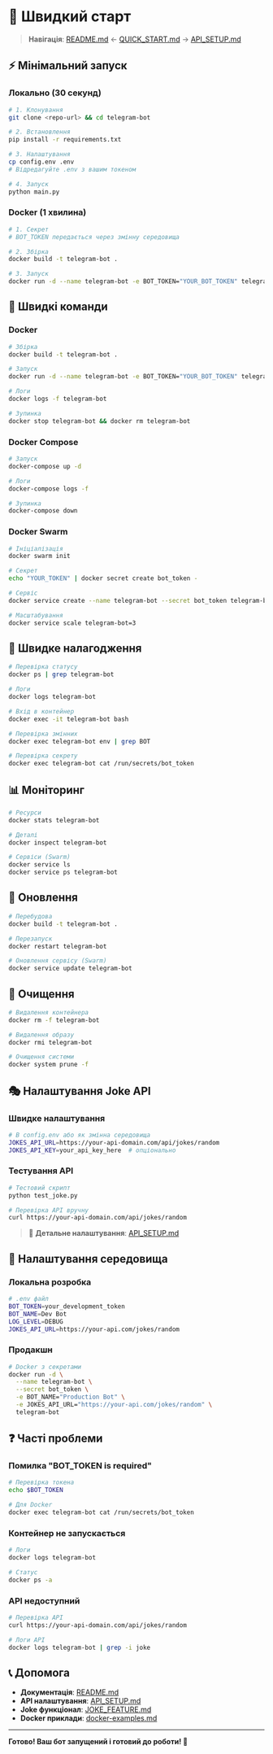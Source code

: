# 🚀 Швидкий старт

> **Навігація**: [README.md](README.md) ← [QUICK_START.md](QUICK_START.md) → [API_SETUP.md](API_SETUP.md)

## ⚡ Мінімальний запуск

### Локально (30 секунд)

```bash
# 1. Клонування
git clone <repo-url> && cd telegram-bot

# 2. Встановлення
pip install -r requirements.txt

# 3. Налаштування
cp config.env .env
# Відредагуйте .env з вашим токеном

# 4. Запуск
python main.py
```

### Docker (1 хвилина)

```bash
# 1. Секрет
# BOT_TOKEN передається через змінну середовища

# 2. Збірка
docker build -t telegram-bot .

# 3. Запуск
docker run -d --name telegram-bot -e BOT_TOKEN="YOUR_BOT_TOKEN" telegram-bot
```

## 🔧 Швидкі команди

### Docker

```bash
# Збірка
docker build -t telegram-bot .

# Запуск
docker run -d --name telegram-bot -e BOT_TOKEN="YOUR_BOT_TOKEN" telegram-bot

# Логи
docker logs -f telegram-bot

# Зупинка
docker stop telegram-bot && docker rm telegram-bot
```

### Docker Compose

```bash
# Запуск
docker-compose up -d

# Логи
docker-compose logs -f

# Зупинка
docker-compose down
```

### Docker Swarm

```bash
# Ініціалізація
docker swarm init

# Секрет
echo "YOUR_TOKEN" | docker secret create bot_token -

# Сервіс
docker service create --name telegram-bot --secret bot_token telegram-bot

# Масштабування
docker service scale telegram-bot=3
```

## 🐛 Швидке налагодження

```bash
# Перевірка статусу
docker ps | grep telegram-bot

# Логи
docker logs telegram-bot

# Вхід в контейнер
docker exec -it telegram-bot bash

# Перевірка змінних
docker exec telegram-bot env | grep BOT

# Перевірка секрету
docker exec telegram-bot cat /run/secrets/bot_token
```

## 📊 Моніторинг

```bash
# Ресурси
docker stats telegram-bot

# Деталі
docker inspect telegram-bot

# Сервіси (Swarm)
docker service ls
docker service ps telegram-bot
```

## 🔄 Оновлення

```bash
# Перебудова
docker build -t telegram-bot .

# Перезапуск
docker restart telegram-bot

# Оновлення сервісу (Swarm)
docker service update telegram-bot
```

## 🧹 Очищення

```bash
# Видалення контейнера
docker rm -f telegram-bot

# Видалення образу
docker rmi telegram-bot

# Очищення системи
docker system prune -f
```

## 🎭 Налаштування Joke API

### Швидке налаштування

```bash
# В config.env або як змінна середовища
JOKES_API_URL=https://your-api-domain.com/api/jokes/random
JOKES_API_KEY=your_api_key_here  # опціонально
```

### Тестування API

```bash
# Тестовий скрипт
python test_joke.py

# Перевірка API вручну
curl https://your-api-domain.com/api/jokes/random
```

> 📖 **Детальне налаштування**: [API_SETUP.md](API_SETUP.md)

## 🔧 Налаштування середовища

### Локальна розробка

```bash
# .env файл
BOT_TOKEN=your_development_token
BOT_NAME=Dev Bot
LOG_LEVEL=DEBUG
JOKES_API_URL=https://your-api.com/jokes/random
```

### Продакшн

```bash
# Docker з секретами
docker run -d \
  --name telegram-bot \
  --secret bot_token \
  -e BOT_NAME="Production Bot" \
  -e JOKES_API_URL="https://your-api.com/jokes/random" \
  telegram-bot
```

## ❓ Часті проблеми

### Помилка "BOT_TOKEN is required"

```bash
# Перевірка токена
echo $BOT_TOKEN

# Для Docker
docker exec telegram-bot cat /run/secrets/bot_token
```

### Контейнер не запускається

```bash
# Логи
docker logs telegram-bot

# Статус
docker ps -a
```

### API недоступний

```bash
# Перевірка API
curl https://your-api-domain.com/api/jokes/random

# Логи API
docker logs telegram-bot | grep -i joke
```

## 📞 Допомога

- **Документація**: [README.md](README.md)
- **API налаштування**: [API_SETUP.md](API_SETUP.md)
- **Joke функціонал**: [JOKE_FEATURE.md](JOKE_FEATURE.md)
- **Docker приклади**: [docker-examples.md](docker-examples.md)

---

**Готово! Ваш бот запущений і готовий до роботи! 🎉**